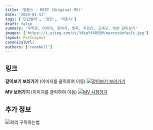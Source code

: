 ```yaml
---
title: '짬통스 - REST (Original MV)'
date: '2024-01-11'
tags: ['단답벌레', '권민', '곽춘식']
draft: false
summary: '우왁굳, 아이네, 징버거, 릴파, 주르르, 고세구, 비챤 같이보기'
images: ['https://i.ytimg.com/vi/YAtpYf4R59M/maxresdefault.jpg']
layout: PostLayout
canonicalUrl:
authors: ['roombell']
---
```


## 링크

**같이보기 보러가기** (이미지를 클릭하여 이동)
[![같이보기 보러가기](https://cdn.discordapp.com/attachments/1136601898116464710/1137050327938506852/logo.png)](https://cafe.naver.com/steamindiegame/14420192)

**MV 보러가기** (이미지를 클릭하여 이동)
[![MV 시청하기](https://i.ytimg.com/vi/YAtpYf4R59M/maxresdefault.jpg)](https://youtu.be/YAtpYf4R59M?si=oO6xBLYgls9PaBBX)

## 추가 정보

![왁리 구독하는법](https://cdn.discordapp.com/attachments/1136601898116464710/1137049857136267374/--2cut.gif)
